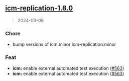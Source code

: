 
<a name="icm-replication-1.8.0"></a>
## [icm-replication-1.8.0](https://github.com/intershop/helm-charts/compare/icm-replication-1.7.0...icm-replication-1.8.0)

> 2024-03-06

### Chore

* bump versions of icm:minor icm-replication:minor

### Feat

* **icm:** enable external automated test execution ([#563](https://github.com/intershop/helm-charts/issues/563))
* **icm:** enable external automated test execution ([#563](https://github.com/intershop/helm-charts/issues/563))

